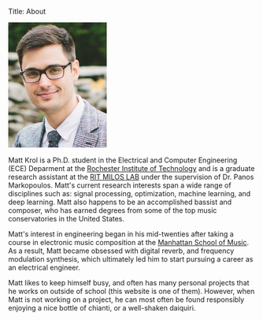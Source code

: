 Title: About

<img src="/images/Matt-Krol_Selfie.jpg" alt="Matt Krol" style="width: 200px">

Matt Krol is a Ph.D. student in the Electrical and Computer Engineering (ECE) Deparment at the [Rochester Institute of Technology](https://www.rit.edu) and is a graduate research assistant at the [RIT MILOS LAB](https://sites.google.com/view/miloslab) under the supervision of Dr. Panos Markopoulos. Matt's current research interests span a wide range of disciplines such as: signal processing, optimization, machine learning, and deep learning. Matt also happens to be an accomplished bassist and composer, who has earned degrees from some of the top music conservatories in the United States.

Matt's interest in engineering began in his mid-twenties after taking a course in electronic music composition at the [Manhattan School of Music](https://www.msmnyc.edu>). As a result, Matt became obsessed with digital reverb, and frequency modulation synthesis, which ultimately led him to start pursuing a career as an electrical engineer.

Matt likes to keep himself busy, and often has many personal projects that he works on outside of school (this website is one of them). However, when Matt is not working on a project, he can most often be found responsibly enjoying a nice bottle of chianti, or a well-shaken daiquiri.
